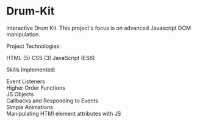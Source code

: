# Drum-Kit

Interactive Drum Kit. This project's focus is on advanced Javascript DOM manipulation. 

Project Technologies: 

HTML (5) CSS (3) JavaScript (ES6)  

Skills Implemented:  

Event Listeners   
Higher Order Functions   
JS Objects   
Callbacks and Responding to Events   
Simple Animations   
Manipulating HTMl element attributes with JS   
